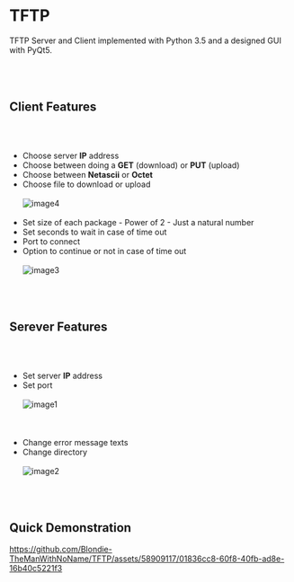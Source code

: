 
# TFTP
TFTP Server and Client implemented with Python 3.5 and a designed GUI with PyQt5.
<br></br>
<br></br>
## **Client Features**
<br></br>
- Choose server **IP** address
- Choose between doing a **GET** (download) or **PUT** (upload)
- Choose between **Netascii** or **Octet**
- Choose file to download or upload
<br></br>
![image4](https://github.com/Blondie-TheManWithNoName/TFTP/assets/58909117/768b42d2-c5e8-4f39-ad96-d498f19c2092)
<br></br>
- Set size of each package
      - Power of 2
      - Just a natural number
- Set seconds to wait in case of time out
- Port to connect
- Option to continue or not in case of time out
<br></br>
![image3](https://github.com/Blondie-TheManWithNoName/TFTP/assets/58909117/6e933155-5a96-46cf-9fd8-a5e9deb18569)
<br></br>
<br></br>
## **Serever Features**
<br></br>
- Set server **IP** address
- Set port
<br></br>
![image1](https://github.com/Blondie-TheManWithNoName/TFTP/assets/58909117/31d2ca2f-ed28-4bae-a426-392b082ef4c5)
<br></br>
<br></br>
- Change error message texts
- Change directory
<br></br>
![image2](https://github.com/Blondie-TheManWithNoName/TFTP/assets/58909117/87e5b1a1-c683-466f-af53-d04ce057e181)
<br></br>
<br></br>
## **Quick Demonstration**

https://github.com/Blondie-TheManWithNoName/TFTP/assets/58909117/01836cc8-60f8-40fb-ad8e-16b40c5221f3






